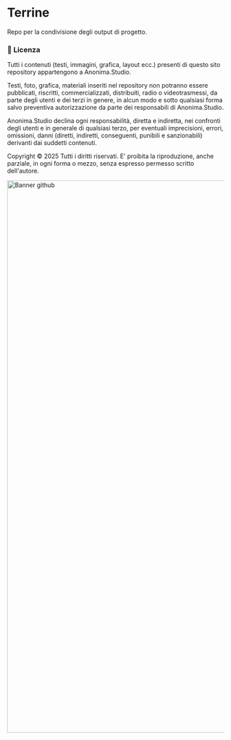 # Terrine

Repo per la condivisione degli output di progetto.

### 📜 Licenza

Tutti i contenuti (testi, immagini, grafica, layout ecc.) presenti di questo sito repository appartengono a Anonima.Studio.

Testi, foto, grafica, materiali inseriti nel repository non potranno essere pubblicati, riscritti, commercializzati, distribuiti, radio o videotrasmessi, da parte degli utenti e dei terzi in genere, in alcun modo e sotto qualsiasi forma salvo preventiva autorizzazione da parte dei responsabili di Anonima.Studio.

Anonima.Studio declina ogni responsabilità, diretta e indiretta, nei confronti degli utenti e in generale di qualsiasi terzo, per eventuali imprecisioni, errori, omissioni, danni (diretti, indiretti, conseguenti, punibili e sanzionabili) derivanti dai suddetti contenuti.

Copyright © 2025 Tutti i diritti riservati.
E' proibita la riproduzione, anche parziale, in ogni forma o mezzo, senza espresso permesso scritto dell'autore.

<img width="1280" alt="Banner github" src="https://github.com/user-attachments/assets/f286d022-1334-465c-9fc3-d3ec1b2c34cb" />
